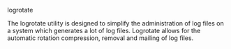 logrotate

The logrotate utility is designed to simplify the administration of log files on a system which generates a lot of log files. Logrotate allows for the automatic rotation compression, removal and mailing of log files.
